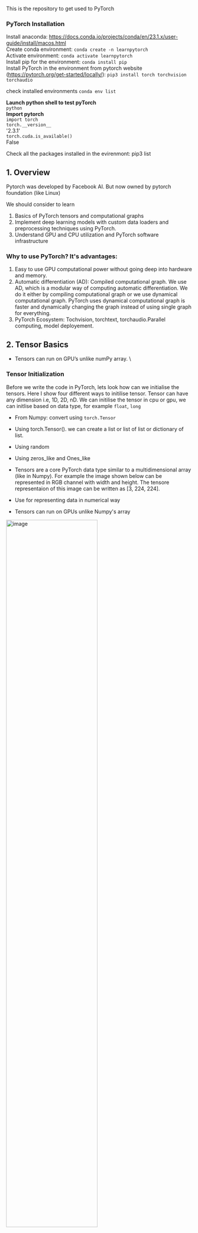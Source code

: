 This is the repository to get used to PyTorch

### PyTorch Installation

Install anaconda:  https://docs.conda.io/projects/conda/en/23.1.x/user-guide/install/macos.html \
Create conda environment:  ```conda create -n learnpytorch``` \
Activate environment: ```conda activate learnpytorch``` \
Install pip for the environment: ```conda install pip``` \
Install PyTorch in the environment from pytorch website (https://pytorch.org/get-started/locally/): ```pip3 install torch torchvision torchaudio```

check installed environments `conda env list`

**Launch python shell to test pyTorch** \
```python``` \
**Import pytorch** \
```import torch``` \
```torch.__version__``` \
'2.3.1' \
```torch.cuda.is_available()``` \
False 

Check all the packages installed in the evirenmont: pip3 list

## 1. Overview
Pytorch was developed by Facebook AI. But now owned by pytorch foundation (like Linux)

We should consider to learn
1.	Basics of PyTorch tensors and computational graphs
2.	Implement deep learning models with custom data loaders and preprocessing techniques using PyTorch.
3.	Understand GPU and CPU utilization and PyTorch software infrastructure

### Why to use PyTorch? It's advantages:
1.	Easy to use GPU computational power without going deep into hardware and memory.
2.	Automatic differentiation (AD): Compiled computational graph. We use AD, which is a modular way of computing automatic differentiation. We do it either by compiling computational graph or we use dynamical computational graph. PyTorch uses dynamical computational graph is faster and dynamically changing the graph instead of using single graph for everything.
3.	PyTorch Ecosystem: Tochvision, torchtext, torchaudio.Parallel computing, model deployement.

## 2. Tensor Basics
- Tensors can run on GPU’s unlike numPy array. \

### Tensor Initialization
Before we write the code in PyTorch, lets look how can we initialise the tensors. Here I show four different ways to initilise tensor. Tensor can have any dimension i.e, 1D, 2D, nD. We can initilise the tensor in cpu or gpu, we can initlise based on data type, for example `float`, `long`
- From Numpy: convert using `torch.Tensor` 
- Using torch.Tensor(). we can create a list or list of list or dictionary of list.
- Using random
- Using zeros_like and Ones_like

- Tensors are a core PyTorch data type similar to a multidimensional array (like in Numpy). For example the image shown below can be represented in RGB channel with width and height. The tensore representaion of this image can be written as [3, 224, 224].
- Use for representing data in numerical way
- Tensors can run on GPUs unlike Numpy's array

<img alt="image" src="https://github.com/user-attachments/assets/6c1c1668-a8d7-4b75-8a03-974f6f971a1b" width=70% height=70%>

**Help in Pytorch**
Always good to chekc the arguments in a function
```
help(torch.randint)
```

**Create an empty tensor** \
Notice the size of tensors in the output
```
#  Create an empty tensor of size 1, so it is a scalar. Do not initialise the value. \
>>> x = torch.empty(1)
>>> print(x)
tensor([0.])
#  Create an empty tensor of size 3, so it is a 1D vector.
>>> x = torch.empty(3)
>>> print(x)
tensor([0., 0., 0.])
#  Create an empty tensor of size 2,3, so it is a 2D matrix.
>>> x = torch.empty(2, 3)
>>> print(x)
tensor([[0., 0., 0.],
        [0., 0., 0.]])
# similarly for 3D
>>> x = torch.empty(2,2, 3)
>>> print(x)
tensor([[[0., 0., 0.],
         [0., 0., 0.]],

        [[0., 0., 0.],
         [0., 0., 0.]]])
```

**Create an empty tensor** \
```
# Create tensor ifrom list
a = torch.Tensor([0.1, 0.2, 0.1, 0.4, 155])
```

**Genrate numbers or tensors**
```
x= torch.arange(12)
print(x)
# Check the type of tensor
print(type(x))
# Check the dimension of tensor
print(x.shape)         # we dont use () because its a property not a function
# Check the number off elements in 
x.numel()        # total number of elements in one axis
```

**Generate random numbers** 
```
x = torch.rand(2,2)
print(x)
```

**Generate random numbers with noraml distribution, which foloow standard Gaussian Distribution with mean 0 and STD 1** 
```
torch.randn(3,4) # or
b = torch.randn(size=(128,128))
print(b)

# Check size, max elemt, min element of b
b.size(); print('size of b is:', b)
b.max(); print('Maximum value in Tensor b is:', b)
b.min(); print('Minimum value in Tensor b is:', b)

# define datatyep while generating random number
c  = torch.randn(size=(128,128), dtype=torch.float64)
c  = torch.randn(size=(128,128), dtype=torch.intt64) #  Why giving error: because randn and int cannot go together to follow the ditribution

d =  torch.randint(high=100, size=(128,128), dtype=toch.int64) # high is the maximum value of number in the tensor
print(d)
```

**Using zeros and Ones**
```
>>> x = torch.zeros(2,2)
>>> print(x)
tensor([[0., 0.],
        [0., 0.]])

>>> x = torch.ones(2,2)
>>> print(x)
tensor([[1., 1.],
        [1., 1.]])

# Multidimensional tensor. Lets define 3 dimentional tensor. 
y= torch.zeros((2,3,4))
print(y)         # check the paranthesis
# access the elements
y[0]        # extract elemtn from 1st axis

z = torch.ones((2,3,4))
print(z)
```

### Tensor manipulation
Once we initilise the tensor we can perform differnt type of manipulations on tensors. It can be in three different ways,
- Element-wise operations: if we have two tensor `a` and `b` we can multiply them `a*b`
- Functional operations: we can use pytorch function like `torch.matmul`, `torch.nn.functional.relu`
- Modular operations: this is a object oriented way of performing same functional operations. For example, if we want to pass an image as a convolutional filter then we can create a module for conv filter. That module can be used to perform filtering, whcih comes an output of that module.

__Why need to worry about tensor manipulation__
The reason to consider a particular tensor manipulation is important because of __computational graph__. \
Often when we talk about deep learning or neural networks, we need to optimize for the __weights__ and __biases__ using __forward__ and __backward propagation__. When we perform forward and backward propagation, we need to get __gradient__. To obtain the gradients we need to store a record of different tensors and different operations that we have performed using directed acyclic graph (DAG).

**Check tensor data type and modify it**
```
>>> x = torch.ones(2,2)
>>> print(x.dtype)
torch.float32  # this is default
>>> x = torch.ones(2,2, dtype=torch.int)
>>>  print(x.dtype)
>>> x = torch.ones(2,2, dtype=torch.double)
>>>  print(x.dtype)
>>> x = torch.ones(2,2, dtype=torch.float16)
>>>  print(x.dtype)
```
**Reshape Tensor**
```
X = x.reshape(3,4) # number of elements must be same
# We can see after reshaping that we have extra [], because of an extra axis
print(X.shape)         # first axis has 3 elements and 2nd axis has 4 elements. 0th axis is the column (y direction)
```

**Check the shape, size of Tensor**
```
print(x.shape())
print(x.size())
```

**Creating Tensor from Python List** 
```
torch.tensor([[2,1,4,3],[1,2,3,4],[4,3,2,1]])
```

**Element wise  operations** 
```
x = torch.tensor([1.0, 2, 4, 8])
y = torch.tensor([2, 2, 2, 2])
z = torch.matmul(x,y)
torch.exp(x)
```

**Functional operations** 
```
# multiply two vectors and check the size
tensor1 = torch.randn(3)
tensor2 = torch.randn(3)
torch.matmul(tensor1, tensor2).size()
```

**Concatenate tensor** 
```
X = torch.arange(12, dtype=torch.flat32).reshape((3,4))
Y = torch.tensor([[2.0, 1, 4, 3],[1, 2, 3, 4],[4, 3, 2, 1]])
X,Y
X.shape, Y.shape

torch.cat((X,Y),dim=0) # Concatenate in y direction or column wise
torch.cat((X,Y),dim=1) # Concatenate in x direction or column wise
```

**Other operations**
```
X.sum()         # Summing all the elements in the tensor yields a tensor with only one element
X.sum().shape        # we will not see any number, this mean
X.sum(dim=0)
X.sum(dim=0, keepdim=True)
X.sum(dim=0).shape
X.shum(dim=0, keepdim=True).shape
```

**Perform elementwise operations by invooking the braodcasting mechanism**
```
a = torch.arange(3).reshape((3,1))
b = torch.arange(2).reshape((1,2))
a,b
# we cannot do element wise operation as the size is not same. But we can do this using broadcasting. In braodcasting we make the replica of row or column to make the two tensors of same shape.

a+b
```
**Indexing and assignment**
```
X = torch.arange(12, dtype=torch.flat32).reshape((3,4))
X[0]         # the tensor has two axis. If we just index one number , we are indexing based on 0-axis
X[-1]        # index for last set of element
# Assignment
X[1:3] =12
```

**Memory Usage in Pytorch**
```
# Assign the results of an operation to a previously allocated array with slice notation
print('id(X):', id(X))        # id function can be used, whcih give a pointer and memory where tensor is stored
X[:] = X + Y
print('id(X):', id(X))

print('id(X):', id(X))
X += + Y
print('id(X):', id(X))

X[:] = X + Y
X = X + Y
print('id(X):', id(X)) # now we will have different memory
```

**Convert numpy array to torch tensor and viceversa**
```
A =  X.numpy()                # tensor to numpy
B = torch.from_numpy(A)       # tensor from numpy
type(A), type(B)

c = np.arange(100).reshape(25,4)
d =  torch.from_numpy(c)
print(d.type)
print(d.dtype)

# convert to long datatype i.e., 64 bit integer
e = torch.LongTensor(d)
e.dtype

# convert to float tensor
f = torch.FloatTensor(d+0.1) # adding 0.1 to hav ein the float.
f.dtype

# convert to double tensor i.e., 
g = torch.DoubletTensor(d.astype()Torch.Float64)+0.1) #  Why this error 
g.dtype

g = d.type(torch.float64)
g.dtype
```

## 3. Gradinet Calculation with autograd
Differentiation is a crucial step in nearly all machine learning and deep learning optimization algorithms. While the calculations for taking these derivatives are straightforward, working out the updates by hand can be a tedious task. We will get a conceptual understanding of 
how __autograd__ works to find the __gradient__ of multivariable functions. \
We will discuss some fundamentals on _derivatives_, _partial derivatives_, _gradients_, and _Jacobians_. We then discuss how to compute _gradients_ using ```requires_grad=True``` and the ```backward()``` method. 
Thus, we cover ```classes``` and ```functions``` implementing __automatic differentiation__ of arbitrary scalar-valued and non-scalar-valued functions. We also discuss the _Jacobian matrix_ in PyTorch. 

### Computational Graph
We discussed in above section, how computational graphs are generated in PyTorch.

- NN optimize weights and biases using forward and backward propagation.
- Deep learnign graphs record tensors and operations in directed acyclic graph (DAG). An example of DAG  is shown in the figure below, where `x`, and `y` are input tensors, which goes into multiplication operation, gives `v`, whcih is then passed to `log`, gives `w`. here multiplication is an element-wise operation, then `log` is a functional oeration. \
In tensorflow these graphs are compiled apriori to start of DL or NN training, whereas,
- PyTorch uses dynamic graphs, built at runtime for efficiency. So because of dynamic graph code actually becomes the graph.
- In the graph, nodes represent operations (functions) and edges represents the tensors.

<img alt="image" src="https://github.com/user-attachments/assets/cffe0ab3-0374-4968-aec7-d93a348ceef1" width=50% height=50%>

- Computational graphs are useful in creating `Autograd`. The way it is done that once we build the graph dynamically during tensor operation and recorded all the dependencies. We can now use this dynamic computation graph to compute the gradients for the tensors by travelling in the graph in backward direction. This is performed using __Chain Rule__. Once we compute the backward propagation using chain rule, we get the gradients and once we have have the gradients, the optimization of parameters during model training can go.

### Autograd and Backpropagation
- Automatic differentiation library that facilitates the computation of gradients for tensor operations.
- Dynamic Computational Graph: Builds graph dynamically during tensor operations, recording dependencies. Backward Propagation: Traverses graph backward to compute gradients for tensors
- Gradient Calculation: Computes gradients efficiently, optimizing parameters during model training.
- Ease of Use: Simplifies training loops, automating gradient computation for developers.

**Autograd Example**
Here is an example, how forward anf backward pass works. \
We can compute $\frac{\partial w}{\partial v}$, which is a log derivative. Once we have log derivative, we can compute $\frac{\partial w}{\partial x}$ and $\frac{\partial w}{\partial y}$, whcih is mult derivative, as long as we knwo the way to compute the derivative for multiplication operation.

<img alt="image" src="https://github.com/user-attachments/assets/8d31c817-8b02-47e2-936c-3e7f251f1c67" width=70% height=70%>

In summary,

<img alt="image" src="https://github.com/user-attachments/assets/dfecee58-11cb-447a-9184-73c6cae66264" width=80% height=80%>

## 4. Gradient Descent with Autograd
__Exercise__
_Problem Statement:_  Simple linear regression using gradeint descent.  \
The problem statement is using pytorch tensors to build a simple linear regression model with basic gradient descent. So that we know whats going on under the hood.
- Initializing weights and biases randomly `w` and `b` with `1` and `0`, as intial guess to fit the line `y = 2.25*x + 1.25`, i.e, `y =w*x + c`.
- So from inital guess of `1` and `0` we are moving towards `2.25` and `1.25`.
- Use concepts of Deep learnign to perform this task. Compute the gradients of `w` and `b`
- Define the objective function of compute the loss, `L`. Loss is basically the objective function. Use Means square loss (MSE) ` torch.nn.functional.mse_loss(y_pred,y)`.
- Compute gradeitn of `L` $\frac{\partial L}{\partial w}$, once we compute this, we can do gradient descent,
- $w = w - \alpha \frac{\partial L}{\partial w}$ This is a gradeint descent step.
- Similarly for `b`

Snippet to gradient descent \
![image](https://github.com/user-attachments/assets/04ba7516-51f3-4788-a89c-674dc5e5e27d)


```
import torch

# w = torch.Tensor([1.0], requires_grad = True) # this will give error
w = torch.Tensor([1.0])
w.requires_grad = True
w.type(torch.float64)

b = torch.Tensor([0.0])
b.requires_grad = True
b.type(torch.float64)

# creat some x values
x = torch.Tensor([f*0.0001 for f in range(100000)])
x.type(torch.float64)

# create a line with slope 2.25 and intercept 1.25. 
y = 2.25*x + 1.25

# -------------------------------------------------------#
# Do some prediction 
# y_pred = w*x + b; loss = torch.nn.functional.mse_loss(y_pred,y) # MSE loss between y_pred and y
# loss.backward()
# See some gradeint values
# w.grad
# b.grad
# w = w - 0.01*w.grad # 0.01 is the learning rate
# b = b - 0.01*b.grad
# w
# -------------------------------------------------------#

# Perform above prcedure in for loop
# TASK: change number of iterations and learning rate to see the target value of 2.25 1.25. play with this to reach to them.
num_iter = 500000
for iter in range(num_iter):
        print(iter)
        var_w = torch.autograd.Variable(w,requires_grad=True)
        var_b = torch.autograd.Variable(b,requires_grad=True)
        y_pred = var_w*x + var_b
        loss = torch.nn.functional.mse_loss(y_pred,y)
        loss.backward()
        lr = 3E-4 # 0.0001                                 # 0.01, 0.1 (small learning rate helps to converge for convex optimization.)
        with torch.no_grad(): 
                # var_w = var_w - lr*var_w.grad            # this will give error. change it to inline operation.
                var_w -= lr*var_w.grad                     # as variables are changing dynamically so we have to fine the var_w
                var_b -= lr*var_b.grad
        # Run without making gradients zero and observe the loss value
        var_w.grad.zero_()                                 # make gradients back to zero for next steps. Else it will add values to already existing gradeints.
        var_b.grad.zero_()
        if iter%100==0:
                # if using constant lr as defined in the starting. you can see that the it stuck so uncomment this to see the performance.
                # lr *= 0.9999
                print('Iteration:',iter, 'loss value:',loss.item())

print(var_w, var_b)

```

## GPU usage in PyTorch
Always carefule in transfering data in cpu and GPU. Is it necessary?

```

```


## classes 
If you define a function inside a class, it’s called a __method__. Methods are used by instances of a class.

```
class Demo:
  def method(self):
    print(‘test’)

demo = Demo()
demo.method()
# this line above is shorthand for this:
Demo.method(self=demo)
```
